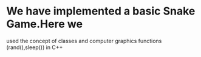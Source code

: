 # We have implemented a basic Snake Game.Here we
used the concept of classes and computer graphics
functions (rand(),sleep()) in C++
